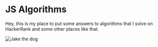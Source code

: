 # JS Algorithms

Hey, this is my place to put some answers to algorithms that I solve on HackerRank and some other places like that.

![Jake the dog](https://i.imgur.com/C84kMX5.gif)
